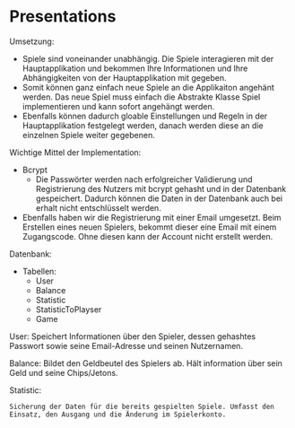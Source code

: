 # Presentations


Umsetzung:

* Spiele sind voneinander unabhängig. Die Spiele interagieren mit der Hauptapplikation und bekommen Ihre Informationen und Ihre Abhängigkeiten von der Hauptapplikation mit gegeben.
* Somit können ganz einfach neue Spiele an die Applikaiton angehänt werden. Das neue Spiel muss einfach die Abstrakte Klasse Spiel implementieren und kann sofort angehängt werden.
* Ebenfalls können dadurch gloable Einstellungen und Regeln in der Hauptapplikation festgelegt werden, danach werden diese an die einzelnen Spiele weiter gegebenen.



Wichtige Mittel der Implementation:

* Bcrypt
  * Die Passwörter werden nach erfolgreicher Validierung und Registrierung des Nutzers mit bcrypt gehasht und in der Datenbank gespeichert. Dadurch können die Daten in der Datenbank auch bei erhalt nicht entschlüsselt werden.
* Ebenfalls haben wir die Registrierung mit einer Email umgesetzt.  Beim Erstellen eines neuen Spielers, bekommt dieser eine Email mit einem Zugangscode. Ohne diesen kann der Account nicht erstellt werden.



Datenbank:

* Tabellen:
  * User
  * Balance
  * Statistic
  * StatisticToPlayser
  * Game

User:
    Speichert Informationen über den Spieler, dessen gehashtes Passwort sowie seine Email-Adresse und seinen Nutzernamen. 

Balance:
    Bildet den Geldbeutel des Spielers ab. Hält information über sein Geld und seine Chips/Jetons. 

Statistic:

    Sicherung der Daten für die bereits gespielten Spiele. Umfasst den Einsatz, den Ausgang und die Änderung im Spielerkonto.





